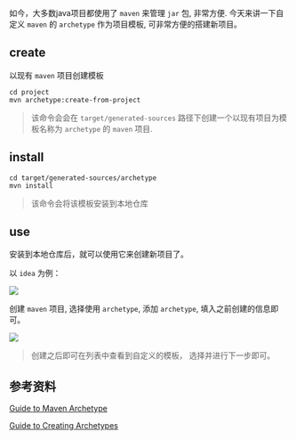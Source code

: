 如今，大多数java项目都使用了 `maven` 来管理 `jar` 包, 非常方便. 今天来讲一下自定义 `maven` 的 `archetype` 作为项目模板, 可非常方便的搭建新项目。

## create
以现有 `maven` 项目创建模板

```
cd project
mvn archetype:create-from-project
```

> 该命令会会在 `target/generated-sources` 路径下创建一个以现有项目为模板名称为 `archetype` 的 `maven` 项目.

## install
```
cd target/generated-sources/archetype
mvn install
```
> 该命令会将该模板安装到本地仓库

## use

安装到本地仓库后，就可以使用它来创建新项目了。

以 `idea` 为例：


![](https://yangc91.oss-cn-hongkong.aliyuncs.com/imgs/20190202215812.png)

创建 `maven` 项目, 选择使用 `archetype`, 添加 `archetype`, 填入之前创建的信息即可。

![](https://yangc91.oss-cn-hongkong.aliyuncs.com/imgs/20190202220330.png)

> 创建之后即可在列表中查看到自定义的模板， 选择并进行下一步即可。

## 参考资料

[Guide to Maven Archetype](https://www.baeldung.com/maven-archetype)

[Guide to Creating Archetypes](https://maven.apache.org/guides/mini/guide-creating-archetypes.html)